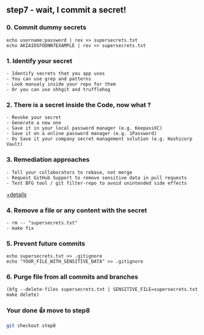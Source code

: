 ## step7 - wait, I commit a secret!

### 0. Commit dummy secrets
```
echo username:password | rev >> supersecrets.txt
echo AKIAIOSFODNN7EXAMPLE | rev >> supersecrets.txt
```

### 1. Identify your secret
```
- Identify secrets that you app uses
- You can use grep and patterns
- Look manualy inside your repo for them
- Or you can use shhgit and trufflehog 
```

### 2. There is a secret inside the Code, now what ?
```
- Revoke your secret
- Generate a new one
- Save it in your local password manager (e.g. KeepassXC)
- Save it on a online password manager (e.g. 1Password)
- Os Save it your company secret management solution (e.g. Hashicorp Vault)
```

### 3. Remediation approaches
```
- Tell your collaborators to rebase, not merge
- Request GitHub Support to remove sensitive data in pull requests
- Test BFG tool / git filter-repo to avoid unintended side effects
```
[+details](https://docs.github.com/cn/authentication/keeping-your-account-and-data-secure/removing-sensitive-data-from-a-repository#)

### 4. Remove a file or any content with the secret
```
- rm -- "supersecrets.txt"
- make fix
```

### 5. Prevent future commits
```
echo supersecrets.txt >> .gitignore
echo "YOUR_FILE_WITH_SENSITIVE_DATA" >> .gitignore
```

### 6. Purge file from all commits and branches
```
(bfg --delete-files supersecrets.txt | SENSITIVE_FILE=supersecrets.txt make delete)
```

### Your done 👍 move to step8
```bash
git checkout step8
```
